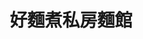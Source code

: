 ---
title: "好麵煮私房麵館"
description: "好麵煮私房麵館"
layout: shop
keywords:
  - 美食競賽
  - 台灣美食
  - 美食精選
datePublished: "2025-06-30"
dateModified: "2025-07-04"
city: "台北市"
district: "士林區"
address: "台北市士林區士東路100號"
phone: "0228317154"
geo: "25.11207007794423, 121.5292938310075"
google_map: "https://maps.app.goo.gl/2CsBXNpXEqWBVkMb9"
footinder: "https://footinder.com.tw/%E5%8F%B0%E5%8C%97%E5%B8%82%E5%A3%AB%E6%9E%97%E5%8D%80/42241/"
official: ""
award:
  - name: "500盤"
    year: "2024"
    entries:
      - dishes:
          - "好麵煮臭仙蓋麵"

---